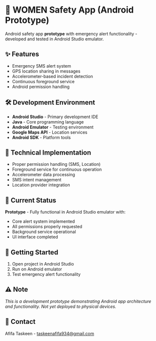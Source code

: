 # 👮 WOMEN Safety App (Android Prototype)

Android safety app **prototype** with emergency alert functionality - developed and tested in Android Studio emulator.

## ✨ Features
- Emergency SMS alert system
- GPS location sharing in messages
- Accelerometer-based incident detection  
- Continuous foreground service
- Android permission handling

## 🛠️ Development Environment
- **Android Studio** - Primary development IDE
- **Java** - Core programming language
- **Android Emulator** - Testing environment
- **Google Maps API** - Location services
- **Android SDK** - Platform tools

## 🔧 Technical Implementation
- Proper permission handling (SMS, Location)
- Foreground service for continuous operation
- Accelerometer data processing
- SMS intent management
- Location provider integration

## 📱 Current Status
**Prototype** - Fully functional in Android Studio emulator with:
- Core alert system implemented
- All permissions properly requested
- Background service operational
- UI interface completed

## 🚀 Getting Started
1. Open project in Android Studio
2. Run on Android emulator
3. Test emergency alert functionality

## ⚠️ Note
*This is a development prototype demonstrating Android app architecture and functionality. Not yet deployed to physical devices.*

## 📧 Contact
Afifa Taskeen - taskeenafifa934@gmail.com
